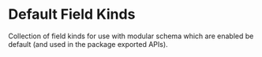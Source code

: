 # Default Field Kinds

Collection of field kinds for use with modular schema which are enabled be default (and used in the package exported APIs).
